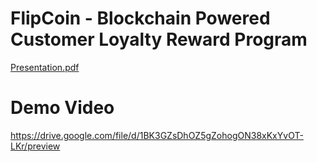 # FlipCoin - Blockchain Powered Customer Loyalty Reward Program

[Presentation.pdf](https://github.com/Rahul2137/FlipCoin-2.0/files/12390050/Presentation.pdf)

# Demo Video

https://drive.google.com/file/d/1BK3GZsDhOZ5gZohogON38xKxYvOT-LKr/preview
  
  
